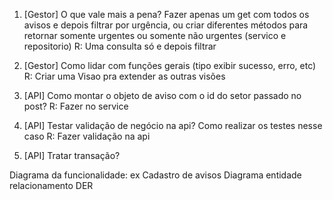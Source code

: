 1. [Gestor] O que vale mais a pena? Fazer apenas um get com todos os avisos e depois filtrar por urgência, ou criar diferentes métodos para retornar somente urgentes ou somente não urgentes (servico e repositorio)
   R: Uma consulta só e depois filtrar

2. [Gestor] Como lidar com funções gerais (tipo exibir sucesso, erro, etc)
   R: Criar uma Visao pra extender as outras visões

3. [API] Como montar o objeto de aviso com o id do setor passado no post?
   R: Fazer no service

4. [API] Testar validação de negócio na api? Como realizar os testes nesse caso
   R: Fazer validação na api

5. [API] Tratar transação?

Diagrama da funcionalidade: ex Cadastro de avisos
Diagrama entidade relacionamento DER
